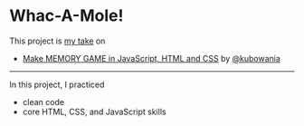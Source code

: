 # Whac-A-Mole!

This project is [my take](https://hashlog5.github.io/Memory/) on

- [Make MEMORY GAME in JavaScript, HTML and CSS](https://youtu.be/tjyDOHzKN0w) by [@kubowania](https://github.com/kubowania/memory-game)

---

In this project, I practiced

- clean code
- core HTML, CSS, and JavaScript skills
